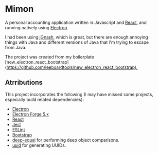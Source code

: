 # Mimon
A personal accounting application written in Javascript and [React](https://reactjs.org/), and running natively using [Electron](https://electronjs.org/).

I had been using [jGnash](https://sourceforge.net/projects/jgnash/), which is great, but there are enough annoying things with Java and different versions of Java that I'm trying to escape from Java.


The project was created from my boilerplate [new_electron_react_bootstrap](<https://github.com/leeboardtools/new_electron_react_bootstrap).>

## Atrributions
This project incorporates the following (I may have missed some projects, especially build related dependencies):

- [Electron](https://electronjs.org/)
- [Electron Forge 5.x](https://github.com/electron-userland/electron-forge/tree/5.x)
- [React](https://reactjs.org/)
- [Jest](https://jestjs.io/)
- [ESLint](https://eslint.org/)
- [Bootstrap](https://getbootstrap.com/)
- [deep-equal](https://www.npmjs.com/package/deep-equal) for performing deep object comparisons.
- [uuid](https://github.com/kelektiv/node-uuid#readme) for generating UUIDs.

